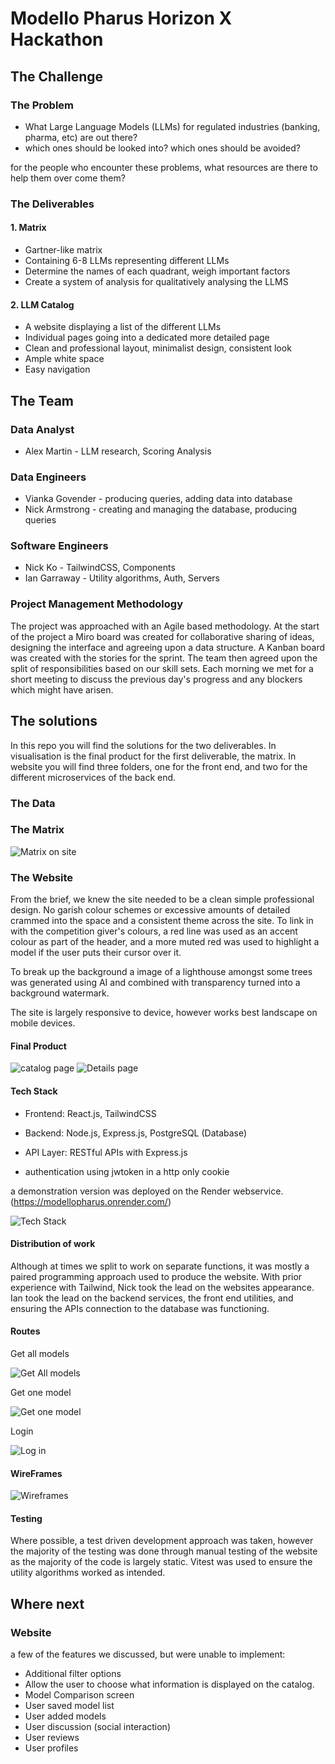 # Modello Pharus Horizon X Hackathon

## The Challenge

### The Problem

- What Large Language Models (LLMs) for regulated industries (banking, pharma, etc) are out there?
- which ones should be looked into? which ones should be avoided?

for the people who encounter these problems, what resources are there to help them over come them?

### The Deliverables

#### 1. Matrix

- Gartner-like matrix
- Containing 6-8 LLMs representing different LLMs
- Determine the names of each quadrant, weigh important factors
- Create a system of analysis for qualitatively analysing the LLMS

#### 2. LLM Catalog

- A website displaying a list of the different LLMs
- Individual pages going into a dedicated more detailed page
- Clean and professional layout, minimalist design, consistent look
- Ample white space
- Easy navigation

## The Team

### Data Analyst

- Alex Martin - LLM research, Scoring Analysis

### Data Engineers

- Vianka Govender - producing queries, adding data into database
- Nick Armstrong - creating and managing the database, producing queries

### Software Engineers

- Nick Ko - TailwindCSS, Components
- Ian Garraway - Utility algorithms, Auth, Servers

### Project Management Methodology

The project was approached with an Agile based methodology. At the start of the project a Miro board was created for collaborative sharing of ideas, designing the interface and agreeing upon a data structure. A Kanban board was created with the stories for the sprint. The team then agreed upon the split of responsibilities based on our skill sets. Each morning we met for a short meeting to discuss the previous day's progress and any blockers which might have arisen.

## The solutions

In this repo you will find the solutions for the two deliverables.
In visualisation is the final product for the first deliverable, the matrix.
In website you will find three folders, one for the front end, and two for the different microservices of the back end.

### The Data

### The Matrix

![Matrix on site](images/matrix.png)

### The Website

From the brief, we knew the site needed to be a clean simple professional design. No garish colour schemes or excessive amounts of detailed crammed into the space and a consistent theme across the site. To link in with the competition giver's colours, a red line was used as an accent colour as part of the header, and a more muted red was used to highlight a model if the user puts their cursor over it.

To break up the background a image of a lighthouse amongst some trees was generated using AI and combined with transparency turned into a background watermark.

The site is largely responsive to device, however works best landscape on mobile devices.

#### Final Product

![catalog page](images/website.png)
![Details page](images/website2.png)

#### Tech Stack

- Frontend: React.js, TailwindCSS
- Backend: Node.js, Express.js, PostgreSQL (Database)
- API Layer: RESTful APIs with Express.js

- authentication using jwtoken in a http only cookie
  
a demonstration version was deployed on the Render webservice. (https://modellopharus.onrender.com/)

![Tech Stack](images/techstack.png)

#### Distribution of work

Although at times we split to work on separate functions, it was mostly a paired programming approach used to produce the website. With prior experience with Tailwind, Nick took the lead on the websites appearance.  Ian took the lead on the backend services, the front end utilities, and ensuring the APIs connection to the database was functioning.

#### Routes

Get all models

![Get All models](images/getRoute.png)

Get one model

![Get one model](images/getOneRoute.png)

Login

![Log in](images/loginRoute.png)

#### WireFrames

![Wireframes](images/wireframes.png)

#### Testing

Where possible, a test driven development approach was taken, however the majority of the testing was done through manual testing of the website as the majority of the code is largely static. Vitest was used to ensure the utility algorithms worked as intended.

## Where next

### Website

a few of the features we discussed, but were unable to implement:

- Additional filter options
- Allow the user to choose what information is displayed on the catalog.
- Model Comparison screen
- User saved model list
- User added models
- User discussion (social interaction)
- User reviews
- User profiles
